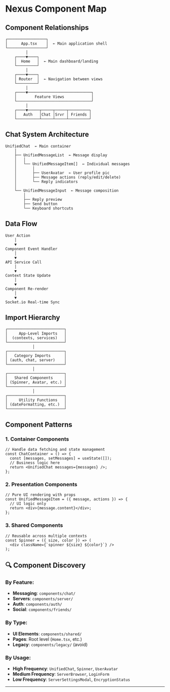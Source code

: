 # Nexus Component Map

## Component Relationships

```
┌─────────────────┐
│      App.tsx    │  ← Main application shell
└─────────────────┘
         │
    ┌────▼────┐
    │  Home   │  ← Main dashboard/landing
    └─────────┘
         │
    ┌────▼────┐
    │ Router  │  ← Navigation between views
    └─────────┘
         │
    ┌────▼────────────────────────────┐
    │        Feature Views            │
    └─────────────────────────────────┘
         │
    ┌────▼─────┬─────┬─────┬─────────┐
    │   Auth   │Chat │Srvr │ Friends │
    └──────────┴─────┴─────┴─────────┘
```

## Chat System Architecture

```
UnifiedChat  ← Main container
    │
    ├── UnifiedMessageList  ← Message display
    │   │
    │   └── UnifiedMessageItem[]  ← Individual messages
    │       │
    │       ├── UserAvatar  ← User profile pic
    │       ├── Message actions (reply/edit/delete)
    │       └── Reply indicators
    │
    └── UnifiedMessageInput  ← Message composition
        │
        ├── Reply preview
        ├── Send button  
        └── Keyboard shortcuts
```

## Data Flow

```
User Action
    │
    ▼
Component Event Handler
    │
    ▼
API Service Call
    │
    ▼
Context State Update  
    │
    ▼
Component Re-render
    │
    ▼
Socket.io Real-time Sync
```

## Import Hierarchy

```
┌─────────────────────────┐
│     App-Level Imports   │
│  (contexts, services)   │
└─────────────────────────┘
            │
┌─────────────────────────┐
│   Category Imports      │
│ (auth, chat, server)    │  
└─────────────────────────┘
            │
┌─────────────────────────┐
│   Shared Components     │
│ (Spinner, Avatar, etc.) │
└─────────────────────────┘
            │
┌─────────────────────────┐
│     Utility Functions   │
│ (dateFormatting, etc.)  │
└─────────────────────────┘
```

## Component Patterns

### 1. **Container Components**
```tsx
// Handle data fetching and state management
const ChatContainer = () => {
  const [messages, setMessages] = useState([]);
  // Business logic here
  return <UnifiedChat messages={messages} />;
};
```

### 2. **Presentation Components**  
```tsx
// Pure UI rendering with props
const UnifiedMessageItem = ({ message, actions }) => {
  // UI logic only
  return <div>{message.content}</div>;
};
```

### 3. **Shared Components**
```tsx
// Reusable across multiple contexts
const Spinner = ({ size, color }) => (
  <div className={`spinner ${size} ${color}`} />
);
```

## 🔍 Component Discovery

### By Feature:
- **Messaging**: `components/chat/`
- **Servers**: `components/server/`  
- **Auth**: `components/auth/`
- **Social**: `components/friends/`

### By Type:
- **UI Elements**: `components/shared/`
- **Pages**: Root level (`Home.tsx`, etc.)
- **Legacy**: `components/legacy/` (avoid)

### By Usage:
- **High Frequency**: `UnifiedChat`, `Spinner`, `UserAvatar`
- **Medium Frequency**: `ServerBrowser`, `LoginForm`
- **Low Frequency**: `ServerSettingsModal`, `EncryptionStatus`

---